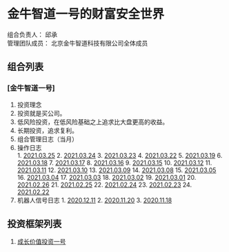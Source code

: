 # 金牛智道一号的财富安全世界
组合负责人： 邱承  
管理团队成员： 北京金牛智道科技有限公司全体成员

## 组合列表
### [金牛智道一号]
1. 投资理念    
  1. 投资就是买公司。
  2. 低风险投资，在低风险基础之上追求比大盘更高的收益。
  3. 长期投资，追求复利。
3. 组合管理日志（当月）
  1. 操作日志  
    1. [2021.03.25](组合管理/金牛智道一号/execution_log/operations/2021-03-25.md)
    2. [2021.03.24](组合管理/金牛智道一号/execution_log/operations/2021-03-24.md)
    3. [2021.03.23](组合管理/金牛智道一号/execution_log/operations/2021-03-23.md)
    4. [2021.03.22](组合管理/金牛智道一号/execution_log/operations/2021-03-22.md)
    5. [2021.03.19](组合管理/金牛智道一号/execution_log/operations/2021-03-19.md)
    6. [2021.03.18](组合管理/金牛智道一号/execution_log/operations/2021-03-18.md)
    7. [2021.03.17](组合管理/金牛智道一号/execution_log/operations/2021-03-17.md)
    8. [2021.03.16](组合管理/金牛智道一号/execution_log/operations/2021-03-16.md)
    9. [2021.03.15](组合管理/金牛智道一号/execution_log/operations/2021-03-15.md)
    10. [2021.03.12](组合管理/金牛智道一号/execution_log/operations/2021-03-12.md)
    11. [2021.03.11](组合管理/金牛智道一号/execution_log/operations/2021-03-11.md)
    12. [2021.03.10](组合管理/金牛智道一号/execution_log/operations/2021-03-10.md)
    13. [2021.03.09](组合管理/金牛智道一号/execution_log/operations/2021-03-09.md)
    14. [2021.03.08](组合管理/金牛智道一号/execution_log/operations/2021-03-08.md)
    15. [2021.03.05](组合管理/金牛智道一号/execution_log/operations/2021-03-05.md)
    16. [2021.03.04](组合管理/金牛智道一号/execution_log/operations/2021-03-04.md)
    17. [2021.03.03](组合管理/金牛智道一号/execution_log/operations/2021-03-03.md)
    18. [2021.03.02](组合管理/金牛智道一号/execution_log/operations/2021-03-02.md)
    19. [2021.03.01](组合管理/金牛智道一号/execution_log/operations/2021-03-01.md)
    20. [2021.02.26](组合管理/金牛智道一号/execution_log/operations/2021-02-26.md)
    21. [2021.02.25](组合管理/金牛智道一号/execution_log/operations/2021-02-25.md)
    22. [2021.02.24](组合管理/金牛智道一号/execution_log/operations/2021-02-24.md)
    23. [2021.02.23](组合管理/金牛智道一号/execution_log/operations/2021-02-23.md)
    24. [2021.02.22](组合管理/金牛智道一号/execution_log/operations/2021-02-22.md)
  4. 机器人信号日志
    1. [2020.12.11](组合管理/金牛智道一号/execution_log/robots/2020-12-11/)
    2. [2020.11.20](组合管理/金牛智道一号/execution_log/robots/2020-11-20/)
    3. [2020.11.18](组合管理/金牛智道一号/execution_log/robots/2020-11-18/)


## 投资框架列表

1. [成长价值投资一号](投资框架/成长价值投资一号/framework)

